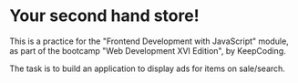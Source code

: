 # Your second hand store!
This is a practice for the "Frontend Development with JavaScript" module, as part of  the bootcamp "Web Development XVI Edition", by KeepCoding.

The task is to build an application to display ads for items on sale/search.